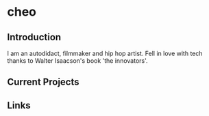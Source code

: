 
# cheo

## Introduction

I am an autodidact, filmmaker and hip hop artist. 
Fell in love with tech thanks to Walter Isaacson's book 'the innovators'.


## Current Projects

## Links